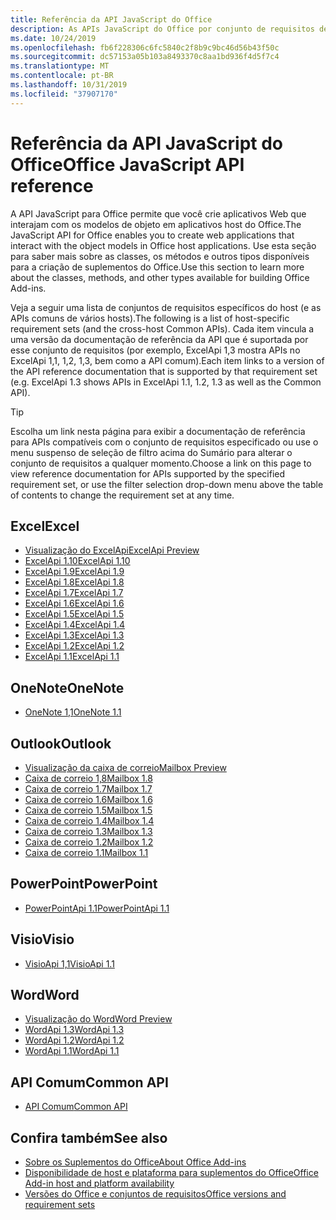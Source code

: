 ```yaml
---
title: Referência da API JavaScript do Office
description: As APIs JavaScript do Office por conjunto de requisitos de host
ms.date: 10/24/2019
ms.openlocfilehash: fb6f228306c6fc5840c2f8b9c9bc46d56b43f50c
ms.sourcegitcommit: dc57153a05b103a8493370c8aa1bd936f4d5f7c4
ms.translationtype: MT
ms.contentlocale: pt-BR
ms.lasthandoff: 10/31/2019
ms.locfileid: "37907170"
---
```

# <a name="office-javascript-api-reference"></a><span data-ttu-id="86284-103">Referência da API JavaScript do Office</span><span class="sxs-lookup"><span data-stu-id="86284-103">Office JavaScript API reference</span></span>

<span data-ttu-id="86284-104">A API JavaScript para Office permite que você crie aplicativos Web que interajam com os modelos de objeto em aplicativos host do Office.</span><span class="sxs-lookup"><span data-stu-id="86284-104">The JavaScript API for Office enables you to create web applications that interact with the object models in Office host applications.</span></span> <span data-ttu-id="86284-105">Use esta seção para saber mais sobre as classes, os métodos e outros tipos disponíveis para a criação de suplementos do Office.</span><span class="sxs-lookup"><span data-stu-id="86284-105">Use this section to learn more about the classes, methods, and other types available for building Office Add-ins.</span></span>

<span data-ttu-id="86284-106">Veja a seguir uma lista de conjuntos de requisitos específicos do host (e as APIs comuns de vários hosts).</span><span class="sxs-lookup"><span data-stu-id="86284-106">The following is a list of host-specific requirement sets (and the cross-host Common APIs).</span></span> <span data-ttu-id="86284-107">Cada item vincula a uma versão da documentação de referência da API que é suportada por esse conjunto de requisitos (por exemplo, ExcelApi 1,3 mostra APIs no ExcelApi 1,1, 1,2, 1,3, bem como a API comum).</span><span class="sxs-lookup"><span data-stu-id="86284-107">Each item links to a version of the API reference documentation that is supported by that requirement set (e.g. ExcelApi 1.3 shows APIs in ExcelApi 1.1, 1.2, 1.3 as well as the Common API).</span></span>

> [!TIP]
> <span data-ttu-id="86284-108">Escolha um link nesta página para exibir a documentação de referência para APIs compatíveis com o conjunto de requisitos especificado ou use o menu suspenso de seleção de filtro acima do Sumário para alterar o conjunto de requisitos a qualquer momento.</span><span class="sxs-lookup"><span data-stu-id="86284-108">Choose a link on this page to view reference documentation for APIs supported by the specified requirement set, or use the filter selection drop-down menu above the table of contents to change the requirement set at any time.</span></span>

## <a name="excel"></a><span data-ttu-id="86284-109">Excel</span><span class="sxs-lookup"><span data-stu-id="86284-109">Excel</span></span>

- [<span data-ttu-id="86284-110">Visualização do ExcelApi</span><span class="sxs-lookup"><span data-stu-id="86284-110">ExcelApi Preview</span></span>](/javascript/api/excel?view=excel-js-preview)
- [<span data-ttu-id="86284-111">ExcelApi 1.10</span><span class="sxs-lookup"><span data-stu-id="86284-111">ExcelApi 1.10</span></span>](/javascript/api/excel?view=excel-js-1.10)
- [<span data-ttu-id="86284-112">ExcelApi 1.9</span><span class="sxs-lookup"><span data-stu-id="86284-112">ExcelApi 1.9</span></span>](/javascript/api/excel?view=excel-js-1.9)
- [<span data-ttu-id="86284-113">ExcelApi 1.8</span><span class="sxs-lookup"><span data-stu-id="86284-113">ExcelApi 1.8</span></span>](/javascript/api/excel?view=excel-js-1.8)
- [<span data-ttu-id="86284-114">ExcelApi 1.7</span><span class="sxs-lookup"><span data-stu-id="86284-114">ExcelApi 1.7</span></span>](/javascript/api/excel?view=excel-js-1.7)
- [<span data-ttu-id="86284-115">ExcelApi 1.6</span><span class="sxs-lookup"><span data-stu-id="86284-115">ExcelApi 1.6</span></span>](/javascript/api/excel?view=excel-js-1.6)
- [<span data-ttu-id="86284-116">ExcelApi 1.5</span><span class="sxs-lookup"><span data-stu-id="86284-116">ExcelApi 1.5</span></span>](/javascript/api/excel?view=excel-js-1.5)
- [<span data-ttu-id="86284-117">ExcelApi 1.4</span><span class="sxs-lookup"><span data-stu-id="86284-117">ExcelApi 1.4</span></span>](/javascript/api/excel?view=excel-js-1.4)
- [<span data-ttu-id="86284-118">ExcelApi 1.3</span><span class="sxs-lookup"><span data-stu-id="86284-118">ExcelApi 1.3</span></span>](/javascript/api/excel?view=excel-js-1.3)
- [<span data-ttu-id="86284-119">ExcelApi 1.2</span><span class="sxs-lookup"><span data-stu-id="86284-119">ExcelApi 1.2</span></span>](/javascript/api/excel?view=excel-js-1.2)
- [<span data-ttu-id="86284-120">ExcelApi 1.1</span><span class="sxs-lookup"><span data-stu-id="86284-120">ExcelApi 1.1</span></span>](/javascript/api/excel?view=excel-js-1.1)

## <a name="onenote"></a><span data-ttu-id="86284-121">OneNote</span><span class="sxs-lookup"><span data-stu-id="86284-121">OneNote</span></span>

- [<span data-ttu-id="86284-122">OneNote 1,1</span><span class="sxs-lookup"><span data-stu-id="86284-122">OneNote 1.1</span></span>](/javascript/api/onenote?view=onenote-js-1.1)

## <a name="outlook"></a><span data-ttu-id="86284-123">Outlook</span><span class="sxs-lookup"><span data-stu-id="86284-123">Outlook</span></span>

- [<span data-ttu-id="86284-124">Visualização da caixa de correio</span><span class="sxs-lookup"><span data-stu-id="86284-124">Mailbox Preview</span></span>](/javascript/api/outlook?view=outlook-js-preview)
- [<span data-ttu-id="86284-125">Caixa de correio 1,8</span><span class="sxs-lookup"><span data-stu-id="86284-125">Mailbox 1.8</span></span>](/javascript/api/outlook?view=outlook-js-1.8)
- [<span data-ttu-id="86284-126">Caixa de correio 1.7</span><span class="sxs-lookup"><span data-stu-id="86284-126">Mailbox 1.7</span></span>](/javascript/api/outlook?view=outlook-js-1.7)
- [<span data-ttu-id="86284-127">Caixa de correio 1.6</span><span class="sxs-lookup"><span data-stu-id="86284-127">Mailbox 1.6</span></span>](/javascript/api/outlook?view=outlook-js-1.6)
- [<span data-ttu-id="86284-128">Caixa de correio 1.5</span><span class="sxs-lookup"><span data-stu-id="86284-128">Mailbox 1.5</span></span>](/javascript/api/outlook?view=outlook-js-1.5)
- [<span data-ttu-id="86284-129"> Caixa de correio 1.4</span><span class="sxs-lookup"><span data-stu-id="86284-129">Mailbox 1.4</span></span>](/javascript/api/outlook?view=outlook-js-1.4)
- [<span data-ttu-id="86284-130"> Caixa de correio 1.3</span><span class="sxs-lookup"><span data-stu-id="86284-130">Mailbox 1.3</span></span>](/javascript/api/outlook?view=outlook-js-1.3)
- [<span data-ttu-id="86284-131">Caixa de correio 1.2</span><span class="sxs-lookup"><span data-stu-id="86284-131">Mailbox 1.2</span></span>](/javascript/api/outlook?view=outlook-js-1.2)
- [<span data-ttu-id="86284-132"> Caixa de correio 1.1</span><span class="sxs-lookup"><span data-stu-id="86284-132">Mailbox 1.1</span></span>](/javascript/api/outlook?view=outlook-js-1.1)

## <a name="powerpoint"></a><span data-ttu-id="86284-133">PowerPoint</span><span class="sxs-lookup"><span data-stu-id="86284-133">PowerPoint</span></span>

- [<span data-ttu-id="86284-134">PowerPointApi 1.1</span><span class="sxs-lookup"><span data-stu-id="86284-134">PowerPointApi 1.1</span></span>](/javascript/api/powerpoint?view=powerpoint-js-1.1)

## <a name="visio"></a><span data-ttu-id="86284-135">Visio</span><span class="sxs-lookup"><span data-stu-id="86284-135">Visio</span></span>

- [<span data-ttu-id="86284-136">VisioApi 1,1</span><span class="sxs-lookup"><span data-stu-id="86284-136">VisioApi 1.1</span></span>](/javascript/api/visio?view=visio-js-1.1)

## <a name="word"></a><span data-ttu-id="86284-137">Word</span><span class="sxs-lookup"><span data-stu-id="86284-137">Word</span></span>

- [<span data-ttu-id="86284-138">Visualização do Word</span><span class="sxs-lookup"><span data-stu-id="86284-138">Word Preview</span></span>](/javascript/api/word?view=word-js-preview)
- [<span data-ttu-id="86284-139">WordApi 1.3</span><span class="sxs-lookup"><span data-stu-id="86284-139">WordApi 1.3</span></span>](/javascript/api/word?view=word-js-1.3)
- [<span data-ttu-id="86284-140">WordApi 1.2</span><span class="sxs-lookup"><span data-stu-id="86284-140">WordApi 1.2</span></span>](/javascript/api/word?view=word-js-1.2)
- [<span data-ttu-id="86284-141">WordApi 1.1</span><span class="sxs-lookup"><span data-stu-id="86284-141">WordApi 1.1</span></span>](/javascript/api/word?view=word-js-1.1)

## <a name="common-api"></a><span data-ttu-id="86284-142">API Comum</span><span class="sxs-lookup"><span data-stu-id="86284-142">Common API</span></span>

- [<span data-ttu-id="86284-143">API Comum</span><span class="sxs-lookup"><span data-stu-id="86284-143">Common API</span></span>](/javascript/api/office?view=common-js)

## <a name="see-also"></a><span data-ttu-id="86284-144">Confira também</span><span class="sxs-lookup"><span data-stu-id="86284-144">See also</span></span>

- [<span data-ttu-id="86284-145">Sobre os Suplementos do Office</span><span class="sxs-lookup"><span data-stu-id="86284-145">About Office Add-ins</span></span>](/office/dev/add-ins/overview)
- [<span data-ttu-id="86284-146">Disponibilidade de host e plataforma para suplementos do Office</span><span class="sxs-lookup"><span data-stu-id="86284-146">Office Add-in host and platform availability</span></span>](/office/dev/add-ins/overview/office-add-in-availability)
- [<span data-ttu-id="86284-147">Versões do Office e conjuntos de requisitos</span><span class="sxs-lookup"><span data-stu-id="86284-147">Office versions and requirement sets</span></span>](/office/dev/add-ins/develop/office-versions-and-requirement-sets)
